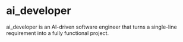 # ai_developer
ai_developer is an AI-driven software engineer that turns a single-line requirement into a fully functional project. 
